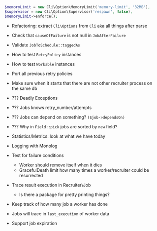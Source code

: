 ```php
$memoryLimit = new Cli\Option\MemoryLimit('memory-limit', '32MB'),
$supervisor = new Cli\Option\Supervisor('respawn', false),
$memoryLimit->enforce();
```

* Refactoring: extract `Cli\Options` from `Cli` aka all things after parse

* Check that `causeOfFailure` is not null in `JobAfterFailure`
* Validate `JobToSchedule::taggedAs`

* How to test `RetryPolicy` instances
* How to test `Workable` instances
* Port all previous retry policies

* Make sure when it starts that there are not other recruiter process on the same db

* ??? Deadly Exceptions
* ??? Jobs knows retry_number/attempts
* ??? Jobs can depend on something? `($job->dependsOn)`
* ??? Why in `Field::pick` jobs are sorted by `new` field?

* Statistics/Metrics: look at what we have today

* Logging with Monolog
* Test for failure conditions
  * Worker should remove itself when it dies
  * GracefulDeath limit how many times a worker/recruiter could be resurrected

* Trace result execution in Recruiter\Job
  * Is there a package for pretty printing things?

* Keep track of how many job a worker has done
* Jobs will trace in `last_execution` of worker data
* Support job expiration
